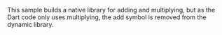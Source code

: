 This sample builds a native library for adding and multiplying, but as the Dart
code only uses multiplying, the add symbol is removed from the dynamic library.